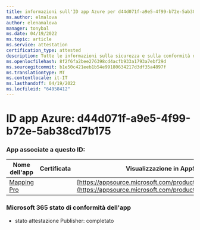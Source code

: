 ```yaml
---
title: informazioni sull'ID app Azure per d44d071f-a9e5-4f99-b72e-5ab38cd7b175
ms.author: elmalova
author: elenamalova
manager: tonybal
ms.date: 04/19/2022
ms.topic: article
ms.service: attestation
certification_type: attested
description: Tutte le informazioni sulla sicurezza e sulla conformità disponibili per d44d071f-a9e5-4f99-b72e-5ab38cd7b175.
ms.openlocfilehash: 8f2f6fa2bee276398cd4acfb933a1793a7ebf29d
ms.sourcegitcommit: b1e50c421eeb1b54e99180634217d3df35a4897f
ms.translationtype: MT
ms.contentlocale: it-IT
ms.lasthandoff: 04/19/2022
ms.locfileid: "64958412"
---
```

# <a name="azure-app-id-d44d071f-a9e5-4f99-b72e-5ab38cd7b175"></a>ID app Azure: d44d071f-a9e5-4f99-b72e-5ab38cd7b175


### <a name="apps-associated-with-this-id"></a>App associate a questo ID:
| **Nome dell'app** | **Certificata** | **Visualizzazione in AppSource** |
|--------------|---------------|-----------------------|
| [Mapping Pro](../forward/WA200003434.md) |  | [https://appsource.microsoft.com/product/office/WA200003434](https://appsource.microsoft.com/product/office/WA200003434) |

### <a name="microsoft-365-app-compliance-status"></a>Microsoft 365 stato di conformità dell'app
- stato attestazione Publisher: completato
